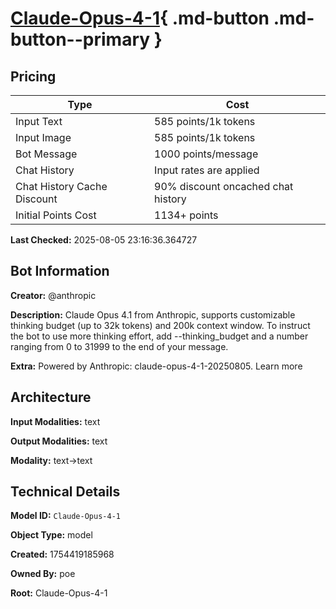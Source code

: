 # [Claude-Opus-4-1](https://poe.com/Claude-Opus-4-1){ .md-button .md-button--primary }

## Pricing

| Type | Cost |
|------|------|
| Input Text | 585 points/1k tokens |
| Input Image | 585 points/1k tokens |
| Bot Message | 1000 points/message |
| Chat History | Input rates are applied |
| Chat History Cache Discount | 90% discount oncached chat history |
| Initial Points Cost | 1134+ points |

**Last Checked:** 2025-08-05 23:16:36.364727


## Bot Information

**Creator:** @anthropic

**Description:** Claude Opus 4.1 from Anthropic, supports customizable thinking budget (up to 32k tokens) and 200k context window.
To instruct the bot to use more thinking effort, add --thinking_budget and a number ranging from 0 to 31999 to the end of your message.

**Extra:** Powered by Anthropic: claude-opus-4-1-20250805. Learn more


## Architecture

**Input Modalities:** text

**Output Modalities:** text

**Modality:** text->text


## Technical Details

**Model ID:** `Claude-Opus-4-1`

**Object Type:** model

**Created:** 1754419185968

**Owned By:** poe

**Root:** Claude-Opus-4-1
